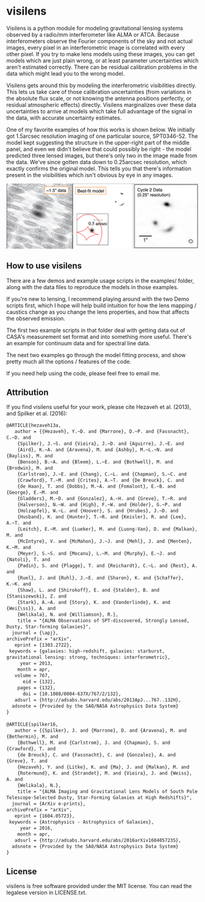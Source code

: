 visilens
========

Visilens is a python module for modeling gravitational lensing
systems observed by a radio/mm interferometer like ALMA or ATCA.
Because interferometers observe the Fourier components of the
sky and not actual images, every pixel in an interferometric
image is correlated with every other pixel. If you try to make
lens models using these images, you can get models which are just
plain wrong, or at least parameter uncertainties which aren't
estimated correctly. There can be residual calibration problems
in the data which might lead you to the wrong model.

Visilens gets around this by modeling the interferometric
visibilities directly. This lets us take care of those calibration
uncertainties (from variations in the absolute flux scale, or
not knowing the antenna positions perfectly, or residual 
atmospheric effects) directly. Visilens marginalizes over these
data uncertainties to arrive at models which take full advantage
of the signal in the data, with accurate uncertainty estimates.

One of my favorite examples of how this works is shown below. We
initially got 1.5arcsec resolution imaging of one particular
source, SPT0346-52. The model kept suggesting the structure in the
upper-right part of the middle panel, and even we didn't believe
that could possibly be right - the model predicted three lensed 
images, but there's only two in the image made from the data. 
We've since gotten data down to 0.25arcsec resolution, which 
exactly confirms the original model. This tells you that there's 
information present in the visibilities which isn't obvious by eye 
in any images.

![SPT0346-52 lens models](/examples/SPT0346-52_models.png?raw=true)

How to use visilens
-------------------

There are a few demos and example usage scripts in the examples/
folder, along with the data files to reproduce the models in those
examples.

If you're new to lensing, I recommend playing around with the two
Demo scripts first, which I hope will help build intuition for how
the lens mapping / caustics change as you change the lens properties,
and how that affects the observed emission.

The first two example scripts in that folder deal with getting data
out of CASA's measurement set format and into something more useful.
There's an example for continuum data and for spectral line data.

The next two examples go through the model fitting process, and show
pretty much all the options / features of the code.

If you need help using the code, please feel free to email me.

Attribution
-----------

If you find visilens useful for your work, please cite Hezaveh et
al. (2013), and Spilker et al. (2016):

    @ARTICLE{hezaveh13a,
       author = {{Hezaveh}, Y.~D. and {Marrone}, D.~P. and {Fassnacht}, C.~D. and 
    	{Spilker}, J.~S. and {Vieira}, J.~D. and {Aguirre}, J.~E. and 
    	{Aird}, K.~A. and {Aravena}, M. and {Ashby}, M.~L.~N. and {Bayliss}, M. and 
    	{Benson}, B.~A. and {Bleem}, L.~E. and {Bothwell}, M. and {Brodwin}, M. and 
    	{Carlstrom}, J.~E. and {Chang}, C.~L. and {Chapman}, S.~C. and 
    	{Crawford}, T.~M. and {Crites}, A.~T. and {De Breuck}, C. and 
    	{de Haan}, T. and {Dobbs}, M.~A. and {Fomalont}, E.~B. and {George}, E.~M. and 
    	{Gladders}, M.~D. and {Gonzalez}, A.~H. and {Greve}, T.~R. and 
    	{Halverson}, N.~W. and {High}, F.~W. and {Holder}, G.~P. and 
    	{Holzapfel}, W.~L. and {Hoover}, S. and {Hrubes}, J.~D. and 
    	{Husband}, K. and {Hunter}, T.~R. and {Keisler}, R. and {Lee}, A.~T. and 
    	{Leitch}, E.~M. and {Lueker}, M. and {Luong-Van}, D. and {Malkan}, M. and 
    	{McIntyre}, V. and {McMahon}, J.~J. and {Mehl}, J. and {Menten}, K.~M. and 
    	{Meyer}, S.~S. and {Mocanu}, L.~M. and {Murphy}, E.~J. and {Natoli}, T. and 
    	{Padin}, S. and {Plagge}, T. and {Reichardt}, C.~L. and {Rest}, A. and 
    	{Ruel}, J. and {Ruhl}, J.~E. and {Sharon}, K. and {Schaffer}, K.~K. and 
    	{Shaw}, L. and {Shirokoff}, E. and {Stalder}, B. and {Staniszewski}, Z. and 
    	{Stark}, A.~A. and {Story}, K. and {Vanderlinde}, K. and {Wei{\ss}}, A. and 
    	{Welikala}, N. and {Williamson}, R.},
        title = "{ALMA Observations of SPT-discovered, Strongly Lensed, Dusty, Star-forming Galaxies}",
      journal = {\apj},
    archivePrefix = "arXiv",
       eprint = {1303.2722},
     keywords = {galaxies: high-redshift, galaxies: starburst, gravitational lensing: strong, techniques: interferometric},
         year = 2013,
        month = apr,
       volume = 767,
          eid = {132},
        pages = {132},
          doi = {10.1088/0004-637X/767/2/132},
       adsurl = {http://adsabs.harvard.edu/abs/2013ApJ...767..132H},
      adsnote = {Provided by the SAO/NASA Astrophysics Data System}
    }
    
    @ARTICLE{spilker16,
       author = {{Spilker}, J. and {Marrone}, D. and {Aravena}, M. and {Bethermin}, M. and 
    	{Bothwell}, M. and {Carlstrom}, J. and {Chapman}, S. and {Crawford}, T. and 
    	{de Breuck}, C. and {Fassnacht}, C. and {Gonzalez}, A. and {Greve}, T. and 
    	{Hezaveh}, Y. and {Litke}, K. and {Ma}, J. and {Malkan}, M. and 
    	{Rotermund}, K. and {Strandet}, M. and {Vieira}, J. and {Weiss}, A. and 
    	{Welikala}, N.},
        title = "{ALMA Imaging and Gravitational Lens Models of South Pole Telescope-Selected Dusty, Star-Forming Galaxies at High Redshifts}",
      journal = {ArXiv e-prints},
    archivePrefix = "arXiv",
       eprint = {1604.05723},
     keywords = {Astrophysics - Astrophysics of Galaxies},
         year = 2016,
        month = apr,
       adsurl = {http://adsabs.harvard.edu/abs/2016arXiv160405723S},
      adsnote = {Provided by the SAO/NASA Astrophysics Data System}
    }

License
-------

visilens is free software provided under the MIT license. You can
read the legalese version in LICENSE.txt.